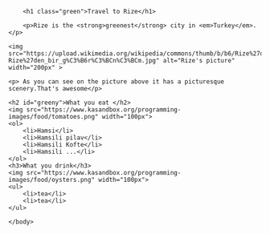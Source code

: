 <!DOCTYPE html>
<html>
    <head>
        <meta charset="utf-8">
        <title>Welcome to Rize</title>
        <style>
            strong {color: rgb(73, 107, 81);}
            .green {color: rgb(87, 143, 68);}
            #greeny {color: rgb(59, 102, 68);}
        </style>
    </head>
    <body>
    
        <h1 class="green">Travel to Rize</h1>
        
        <p>Rize is the <strong>greenest</strong> city in <em>Turkey</em>. </p>
        
    <img src="https://upload.wikimedia.org/wikipedia/commons/thumb/b/b6/Rize%27den_bir_g%C3%B6r%C3%BCn%C3%BCm.jpg/800px-Rize%27den_bir_g%C3%B6r%C3%BCn%C3%BCm.jpg" alt="Rize's picture" width="200px" >
    
    <p> As you can see on the picture above it has a picturesque scenery.That's awesome</p>
    
    <h2 id="greeny">What you eat </h2>
    <img src="https://www.kasandbox.org/programming-images/food/tomatoes.png" width="100px">
    <ol>
        <li>Hamsi</li>
        <li>Hamsili pilav</li>
        <li>Hamsili Kofte</li>
        <li>Hamsili ...</li>
    </ol>
    <h3>What you drink</h3>
    <img src="https://www.kasandbox.org/programming-images/food/oysters.png" width="100px">
    <ul>
        <li>tea</li>
        <li>tea</li>
    </ul>
        
    </body>
</html>
